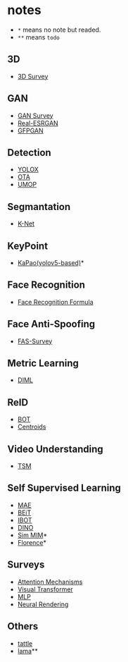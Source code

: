 # notes
- `*` means no note but readed.
- `**` means `todo`

## 3D
- [3D Survey](./3D/3D.md)

## GAN
- [GAN Survey](./GAN/GAN-Survey.md)
- [Real-ESRGAN](./GAN/Real-ESRGAN.md)
- [GFPGAN](./GAN/GFPGAN.md)

## Detection
- [YOLOX](./Detection/YOLOX.md)
- [OTA](./Detection/OTA.md)
- [UMOP](./Detection/UMOP.md)

## Segmantation
- [K-Net](./Segmentation/K-Net.md)

## KeyPoint
- [KaPao(yolov5-based)](https://paperswithcode.com/paper/rethinking-keypoint-representations-modeling)\*

## Face Recognition
- [Face Recognition Formula](./FaceRecognition/Face_Recognition.md)

## Face Anti-Spoofing
- [FAS-Survey](./FAS/FAS-Survey.md)

## Metric Learning
- [DIML](./Metric/DIML.md)

## ReID
- [BOT](./ReID/BoT.md)
- [Centroids](./ReID/Centroids.md)

## Video Understanding
- [TSM](./Understanding/TSM.md)

## Self Supervised Learning
- [MAE](./SelfSupervisedLearning/MAE.md)
- [BEiT](./SelfSupervisedLearning/BEiT.md)
- [IBOT](./SelfSupervisedLearning/IBOT.md)
- [DINO](./SelfSupervisedLearning/DINO.md)
- [Sim MIM](https://arxiv.org/pdf/2111.09886.pdf)\*
- [Florence](https://paperswithcode.com/paper/florence-a-new-foundation-model-for-computer)\*

## Surveys
- [Attention Mechanisms](https://arxiv.org/pdf/2111.07624.pdf)
- [Visual Transformer](https://arxiv.org/pdf/2111.06091v2.pdf) 
- [MLP](https://arxiv.org/pdf/2111.04060v3.pdf)
- [Neural Rendering](https://arxiv.org/pdf/2111.05849v1.pdf)

## Others
- [tattle](./tattle.md)
- [lama](https://paperswithcode.com/paper/resolution-robust-large-mask-inpainting-with)\*\*

